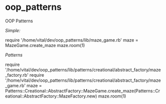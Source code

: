 # oop_patterns
OOP Patterns

_Simple:_

require '/home/vital/dev/oop_patterns/lib/maze_game.rb'
maze = MazeGame.create_maze
maze.room(1)


_Patterns_

require '/home/vital/dev/oop_patterns/lib/patterns/creational/abstract_factory/maze_factory.rb'
require '/home/vital/dev/oop_patterns/lib/patterns/creational/abstract_factory/maze_game.rb'
maze = Patterns::Creational::AbstractFactory::MazeGame.create_maze(Patterns::Creational::AbstractFactory::MazeFactory.new)
maze.room(1)
